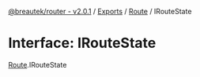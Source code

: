 [@breautek/router - v2.0.1](../README.md) / [Exports](../modules.md) / [Route](../modules/Route.md) / IRouteState

# Interface: IRouteState

[Route](../modules/Route.md).IRouteState
